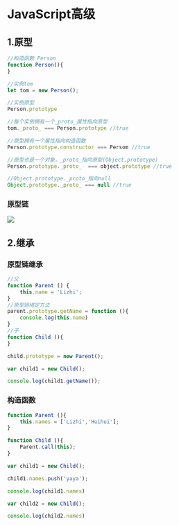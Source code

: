 # JavaScript高级

## 1.原型

```javascript
//构造函数 Person
function Person(){    
}

//实例tom
let tom = new Person();

//实例原型
Person.prototype

//每个实例拥有一个_proto_属性指向原型
tom._proto_ === Person.prototype //true

//原型拥有一个属性指向构造函数
Person.prototype.constructor === Persom //true

//原型也是一个对象，_proto_指向原型(Object.prototype)
Person.prototype._proto_  === object.prototype //true

//Object.prototype._proto_指向null
Object.prototype._proto_ === null //true
```

### 原型链

![](C:\Users\10465\Desktop\学习\javascript\img\prototype.png)

## 2.继承

### 原型链继承

```javascript
//父
function Parent () {
    this.name = 'Lizhi';
}
//原型链绑定方法
parent.prototype.getName = function (){
    console.log(this.name)
}
//子
function Child (){
}

child.prototype = new Parent();

var child1 = new Child();

console.log(child1.getName());

```

### 构造函数

```javascript
function Parent (){
	this.names = ['Lizhi','Huihui'];
}

function Child (){
    Parent.call(this);
}

var child1 = new Child();

child1.names.push('yaya');

console.log(child1.names)

var child2 = new Child();

console.log(child2.names)
```

